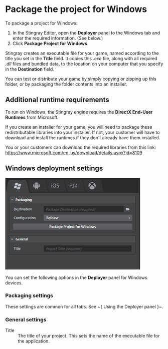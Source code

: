 # Package the project for Windows

To package a project for Windows:

1.	In the Stingray Editor, open the **Deployer** panel to the Windows tab and enter the required information. (See below.)
2.	Click **Package Project for Windows**.

Stingray creates an executable file for your game, named according to the title you set in the **Title** field. It copies this *.exe* file, along with all required *.dll* files and bundled data, to the location on your computer that you specify in the **Destination** field.

You can test or distribute your game by simply copying or zipping up this folder, or by packaging the folder contents into an installer.

## Additional runtime requirements

To run on Windows, the Stingray engine requires the **DirectX End-User Runtimes** from Microsoft.

If you create an installer for your game, you will need to package these redistributable libraries into your installer. If not, your customer will have to download and install the runtimes if they don't already have them installed.

You or your customers can download the required libraries from this link: <https://www.microsoft.com/en-us/download/details.aspx?id=8109>

## Windows deployment settings

![Windows Deployer](../images/deployer_windows.png)

You can set the following options in the **Deployer** panel for Windows devices.

### Packaging settings

These settings are common for all tabs. See ~{ Using the Deployer panel }~.

### General settings
<dl>
<dt>Title</dt>
<dd>The title of your project. This sets the name of the executable file for the application.</dd>
</dl>
